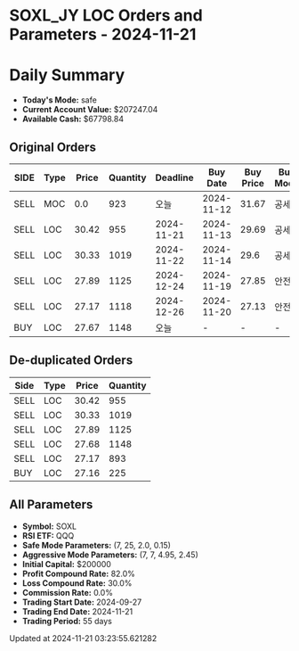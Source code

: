 # SOXL_JY LOC Orders and Parameters - 2024-11-21

# Daily Summary

- **Today's Mode:** safe
- **Current Account Value:** $207247.04
- **Available Cash:** $67798.84

## Original Orders

| SIDE | Type | Price | Quantity | Deadline | Buy Date | Buy Price | Buy Mode |
|------|------|-------|----------|----------|----------|-----------|----------|
| SELL | MOC | 0.0 | 923 | 오늘 | 2024-11-12 | 31.67 | 공세 |
| SELL | LOC | 30.42 | 955 | 2024-11-21 | 2024-11-13 | 29.69 | 공세 |
| SELL | LOC | 30.33 | 1019 | 2024-11-22 | 2024-11-14 | 29.6 | 공세 |
| SELL | LOC | 27.89 | 1125 | 2024-12-24 | 2024-11-19 | 27.85 | 안전 |
| SELL | LOC | 27.17 | 1118 | 2024-12-26 | 2024-11-20 | 27.13 | 안전 |
| BUY | LOC | 27.67 | 1148 | 오늘 | - | - | - |

## De-duplicated Orders

| Side | Type | Price | Quantity |
|------|------|-------|----------|
| SELL | LOC | 30.42 | 955 |
| SELL | LOC | 30.33 | 1019 |
| SELL | LOC | 27.89 | 1125 |
| SELL | LOC | 27.68 | 1148 |
| SELL | LOC | 27.17 | 893 |
| BUY | LOC | 27.16 | 225 |

## All Parameters

- **Symbol:** SOXL
- **RSI ETF:** QQQ
- **Safe Mode Parameters:** (7, 25, 2.0, 0.15)
- **Aggressive Mode Parameters:** (7, 7, 4.95, 2.45)
- **Initial Capital:** $200000
- **Profit Compound Rate:** 82.0%
- **Loss Compound Rate:** 30.0%
- **Commission Rate:** 0.0%
- **Trading Start Date:** 2024-09-27
- **Trading End Date:** 2024-11-21
- **Trading Period:** 55 days

Updated at 2024-11-21 03:23:55.621282
